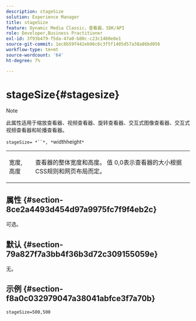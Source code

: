 ```yaml
---
description: stageSize
solution: Experience Manager
title: stageSize
feature: Dynamic Media Classic，查看器，SDK/API
role: Developer,Business Practitioner
exl-id: 3f93b479-f5da-47a0-b80c-c23c1460e8e1
source-git-commit: 1ec8b59f442eb96c6c3f5f1405d57a38a86bd056
workflow-type: tm+mt
source-wordcount: '64'
ht-degree: 7%

---
```


# stageSize{#stagesize}

>[!NOTE]
>
>此属性适用于缩放查看器、视频查看器、旋转查看器、交互式图像查看器、交互式视频查看器和轮播查看器。

`stageSize= *``*, *`widthheight`*`

<table id="table_0070E5402099428DBEA2A900CADB2BAA"> 
 <tbody> 
  <tr> 
   <td colname="col1"> <p><span class="codeph"> <span class="varname"> 宽度</span>,<span class="varname"> 高度</span></span> </p> </td> 
   <td colname="col2"> <p> 查看器的整体宽度和高度。 值<span class="codeph"> 0,0</span>表示查看器的大小根据CSS规则和网页布局而定。 </p> </td> 
  </tr> 
 </tbody> 
</table>

## 属性 {#section-8ce2a4493d454d97a9975fc7f9f4eb2c}

可选。

## 默认 {#section-79a827f7a3bb4f36b3d72c309155059e}

无。

## 示例 {#section-f8a0c032979047a38041abfce3f7a70b}

`stageSize=500,500`
